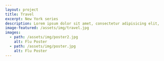 ```yaml
---
layout: project
title: Travel
excerpt: New York series
description: Lorem ipsum dolor sit amet, consectetur adipisicing elit, sed do eiusmod tempor incididunt ut labore et dolore magna aliqua. Ut enim ad minim veniam, quis nostrud exercitation ullamco laboris nisi ut aliquip ex ea commodo consequat. Duis aute irure dolor in reprehenderit in voluptate velit esse cillum dolore eu fugiat nulla pariatur. Excepteur sint occaecat cupidatat non proident, sunt in culpa qui officia deserunt mollit anim id est laborum.
image-featured: /assets/img/travel.jpg
images:
  - path: /assets/img/poster2.jpg
    alt: Flu Poster
  - path: /assets/img/poster.jpg
    alt: Flu Poster
---
```

